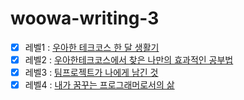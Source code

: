 # woowa-writing-3

- [x] 레벨1 : [우아한 테크코스 한 달 생활기](level1.md)  
- [x] 레벨2 : [우아한테크코스에서 찾은 나만의 효과적인 공부법](level2.md)
- [x] 레벨3 : [팀프로젝트가 나에게 남긴 것](level3.md)
- [x] 레벨4 : [내가 꿈꾸는 프로그래머로서의 삶](level4.md)
